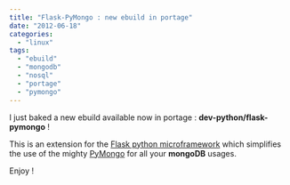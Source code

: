 ```yaml
---
title: "Flask-PyMongo : new ebuild in portage"
date: "2012-06-18"
categories: 
  - "linux"
tags: 
  - "ebuild"
  - "mongodb"
  - "nosql"
  - "portage"
  - "pymongo"
---
```


I just baked a new ebuild available now in portage : **dev-python/flask-pymongo** !

This is an extension for the [Flask python microframework](http://flask.pocoo.org/) which simplifies the use of the mighty [PyMongo](http://pypi.python.org/pypi/pymongo/) for all your **mongoDB** usages.

Enjoy !
